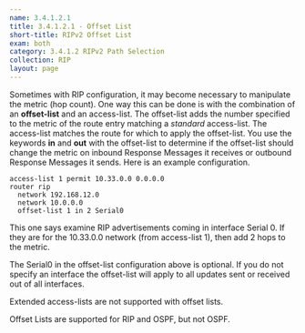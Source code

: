 ```yaml
---
name: 3.4.1.2.1
title: 3.4.1.2.1 - Offset List
short-title: RIPv2 Offset List
exam: both
category: 3.4.1.2 RIPv2 Path Selection
collection: RIP
layout: page
---
```

Sometimes with RIP configuration, it may become necessary to manipulate the metric (hop count). One way this can be done is with the combination of an **offset-list** and an access-list. The offset-list adds the number specified to the metric of the route entry matching a *standard* access-list. The access-list matches the route for which to apply the offset-list. You use the keywords **in** and **out** with the offset-list to determine if the offset-list should change the metric on inbound Response Messages it receives or outbound Response Messages it sends. Here is an example configuration.
```
access-list 1 permit 10.33.0.0 0.0.0.0
router rip
  network 192.168.12.0
  network 10.0.0.0
  offset-list 1 in 2 Serial0
```
This one says examine RIP advertisements coming in interface Serial 0. If they are for the 10.33.0.0 network (from access-list 1), then add 2 hops to the metric.

The Serial0 in the offset-list configuration above is optional. If you do not specify an interface the offset-list will apply to all updates sent or received out of all interfaces.

Extended access-lists are not supported with offset lists.

Offset Lists are supported for RIP and OSPF, but not OSPF.